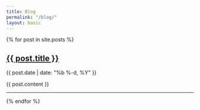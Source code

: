 ```yaml
---
title: Blog
permalink: "/blog/"
layout: basic
---
```


{% for post in site.posts %}
  <h2><a class="post-link" href="{{ post.url | prepend: site.baseurl }}">{{ post.title }}</a></h2>
  <span class="post-meta">{{ post.date | date: "%b %-d, %Y" }}</span>

  <p class="excerpt">{{ post.content }}</p>

  <hr>
{% endfor %}
